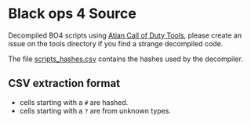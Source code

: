 # Black ops 4 Source

Decompiled BO4 scripts using [Atian Call of Duty Tools](https://github.com/ate47/atian-cod-tools), please create an issue on the tools directory if you find a strange decompiled code.

The file [scripts_hashes.csv](scripts_hashes.csv) contains the hashes used by the decompiler.

## CSV extraction format

- cells starting with a `#` are hashed.
- cells starting with a `?` are from unknown types.
